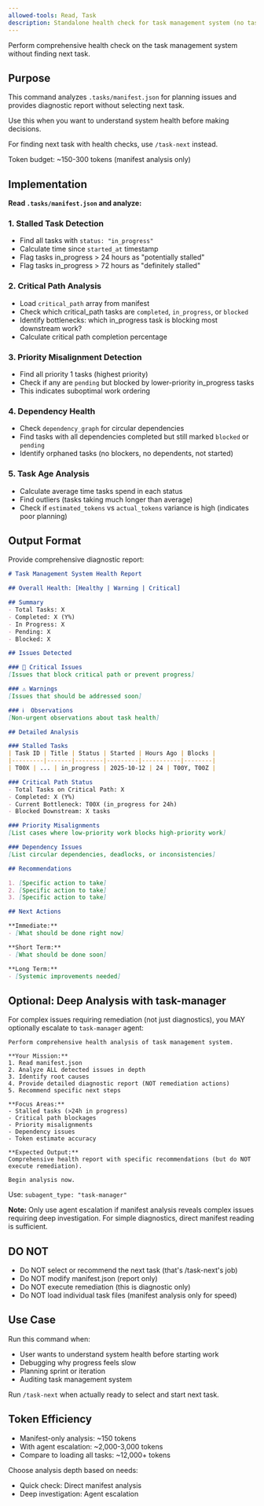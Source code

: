 ```yaml
---
allowed-tools: Read, Task
description: Standalone health check for task management system (no task selection)
---
```


Perform comprehensive health check on the task management system without finding next task.

## Purpose

This command analyzes `.tasks/manifest.json` for planning issues and provides diagnostic report without selecting next task.

Use this when you want to understand system health before making decisions.

For finding next task with health checks, use `/task-next` instead.

Token budget: ~150-300 tokens (manifest analysis only)

## Implementation

**Read `.tasks/manifest.json` and analyze:**

### 1. Stalled Task Detection
- Find all tasks with `status: "in_progress"`
- Calculate time since `started_at` timestamp
- Flag tasks in_progress > 24 hours as "potentially stalled"
- Flag tasks in_progress > 72 hours as "definitely stalled"

### 2. Critical Path Analysis
- Load `critical_path` array from manifest
- Check which critical_path tasks are `completed`, `in_progress`, or `blocked`
- Identify bottlenecks: which in_progress task is blocking most downstream work?
- Calculate critical path completion percentage

### 3. Priority Misalignment Detection
- Find all priority 1 tasks (highest priority)
- Check if any are `pending` but blocked by lower-priority in_progress tasks
- This indicates suboptimal work ordering

### 4. Dependency Health
- Check `dependency_graph` for circular dependencies
- Find tasks with all dependencies completed but still marked `blocked` or `pending`
- Identify orphaned tasks (no blockers, no dependents, not started)

### 5. Task Age Analysis
- Calculate average time tasks spend in each status
- Find outliers (tasks taking much longer than average)
- Check if `estimated_tokens` vs `actual_tokens` variance is high (indicates poor planning)

## Output Format

Provide comprehensive diagnostic report:

```markdown
# Task Management System Health Report

## Overall Health: [Healthy | Warning | Critical]

## Summary
- Total Tasks: X
- Completed: X (Y%)
- In Progress: X
- Pending: X
- Blocked: X

## Issues Detected

### 🚨 Critical Issues
[Issues that block critical path or prevent progress]

### ⚠️ Warnings
[Issues that should be addressed soon]

### ℹ️  Observations
[Non-urgent observations about task health]

## Detailed Analysis

### Stalled Tasks
| Task ID | Title | Status | Started | Hours Ago | Blocks |
|---------|-------|--------|---------|-----------|--------|
| T00X | ... | in_progress | 2025-10-12 | 24 | T00Y, T00Z |

### Critical Path Status
- Total Tasks on Critical Path: X
- Completed: X (Y%)
- Current Bottleneck: T00X (in_progress for 24h)
- Blocked Downstream: X tasks

### Priority Misalignments
[List cases where low-priority work blocks high-priority work]

### Dependency Issues
[List circular dependencies, deadlocks, or inconsistencies]

## Recommendations

1. [Specific action to take]
2. [Specific action to take]
3. [Specific action to take]

## Next Actions

**Immediate:**
- [What should be done right now]

**Short Term:**
- [What should be done soon]

**Long Term:**
- [Systemic improvements needed]
```

## Optional: Deep Analysis with task-manager

For complex issues requiring remediation (not just diagnostics), you MAY optionally escalate to `task-manager` agent:

```
Perform comprehensive health analysis of task management system.

**Your Mission:**
1. Read manifest.json
2. Analyze ALL detected issues in depth
3. Identify root causes
4. Provide detailed diagnostic report (NOT remediation actions)
5. Recommend specific next steps

**Focus Areas:**
- Stalled tasks (>24h in progress)
- Critical path blockages
- Priority misalignments
- Dependency issues
- Token estimate accuracy

**Expected Output:**
Comprehensive health report with specific recommendations (but do NOT execute remediation).

Begin analysis now.
```

Use: `subagent_type: "task-manager"`

**Note:** Only use agent escalation if manifest analysis reveals complex issues requiring deep investigation. For simple diagnostics, direct manifest reading is sufficient.

## DO NOT

- Do NOT select or recommend the next task (that's /task-next's job)
- Do NOT modify manifest.json (report only)
- Do NOT execute remediation (this is diagnostic only)
- Do NOT load individual task files (manifest analysis only for speed)

## Use Case

Run this command when:
- User wants to understand system health before starting work
- Debugging why progress feels slow
- Planning sprint or iteration
- Auditing task management system

Run `/task-next` when actually ready to select and start next task.

## Token Efficiency

- Manifest-only analysis: ~150 tokens
- With agent escalation: ~2,000-3,000 tokens
- Compare to loading all tasks: ~12,000+ tokens

Choose analysis depth based on needs:
- Quick check: Direct manifest analysis
- Deep investigation: Agent escalation
